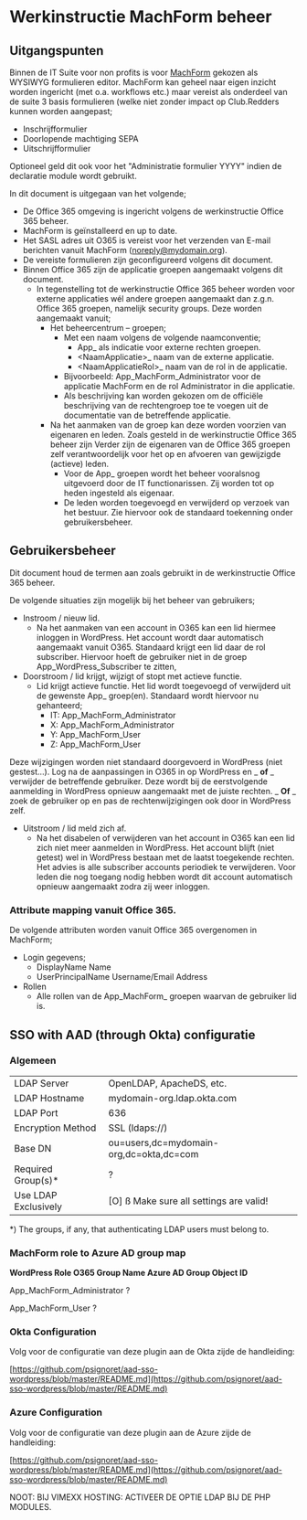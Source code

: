 # Werkinstructie MachForm beheer

## Uitgangspunten

Binnen de IT Suite voor non profits is voor [MachForm](https://wordpress.org/download/) gekozen als WYSIWYG formulieren editor. MachForm kan geheel naar eigen inzicht worden ingericht (met o.a. workflows etc.) maar vereist als onderdeel van de suite 3 basis formulieren (welke niet zonder impact op Club.Redders kunnen worden aangepast;

- Inschrijfformulier
- Doorlopende machtiging SEPA
- Uitschrijfformulier

Optioneel geld dit ook voor het &quot;Administratie formulier YYYY&quot; indien de declaratie module wordt gebruikt.

In dit document is uitgegaan van het volgende;

- De Office 365 omgeving is ingericht volgens de werkinstructie Office 365 beheer.
- MachForm is geïnstalleerd en up to date.
- Het SASL adres uit O365 is vereist voor het verzenden van E-mail berichten vanuit MachForm ([noreply@mydomain.org](mailto:noreply@mydomain.org)).
- De vereiste formulieren zijn geconfigureerd volgens dit document.
- Binnen Office 365 zijn de applicatie groepen aangemaakt volgens dit document.
    - In tegenstelling tot de werkinstructie Office 365 beheer worden voor externe applicaties wél andere groepen aangemaakt dan z.g.n. Office 365 groepen, namelijk security groups. Deze worden aangemaakt vanuit;
        - Het beheercentrum – groepen;
            - Met een naam volgens de volgende naamconventie;
                - App\_ als indicatie voor externe rechten groepen.
                - &lt;NaamApplicatie&gt;\_ naam van de externe applicatie.
                - &lt;NaamApplicatieRol&gt;\_ naam van de rol in de applicatie.
            - Bijvoorbeeld: App\_MachForm\_Administrator voor de applicatie MachForm en de rol Administrator in die applicatie.
            - Als beschrijving kan worden gekozen om de officiële beschrijving van de rechtengroep toe te voegen uit de documentatie van de betreffende applicatie.
        - Na het aanmaken van de groep kan deze worden voorzien van eigenaren en leden. Zoals gesteld in de werkinstructie Office 365 beheer zijn Verder zijn de eigenaren van de Office 365 groepen zelf verantwoordelijk voor het op en afvoeren van gewijzigde (actieve) leden.
            - Voor de App\_ groepen wordt het beheer vooralsnog uitgevoerd door de IT functionarissen. Zij worden tot op heden ingesteld als eigenaar.
            - De leden worden toegevoegd en verwijderd op verzoek van het bestuur. Zie hiervoor ook de standaard toekenning onder gebruikersbeheer.

## Gebruikersbeheer

Dit document houd de termen aan zoals gebruikt in de werkinstructie Office 365 beheer.

De volgende situaties zijn mogelijk bij het beheer van gebruikers;

- Instroom / nieuw lid.
    - Na het aanmaken van een account in O365 kan een lid hiermee inloggen in WordPress. Het account wordt daar automatisch aangemaakt vanuit O365. Standaard krijgt een lid daar de rol subscriber. Hiervoor hoeft de gebruiker niet in de groep App\_WordPress\_Subscriber te zitten,
- Doorstroom / lid krijgt, wijzigt of stopt met actieve functie.
    - Lid krijgt actieve functie.
 Het lid wordt toegevoegd of verwijderd uit de gewenste App\_ groep(en).
 Standaard wordt hiervoor nu gehanteerd;
        - IT: App\_MachForm\_Administrator
        - X: App\_MachForm\_Administrator
        - Y: App\_MachForm\_User
        - Z: App\_MachForm\_User

Deze wijzigingen worden niet standaard doorgevoerd in WordPress (niet gestest…). Log na de aanpassingen in O365 in op WordPress en _ **of** _ verwijder de betreffende
 gebruiker. Deze wordt bij de eerstvolgende aanmelding in WordPress opnieuw
 aangemaakt met de juiste rechten. _ **Of** _ zoek de gebruiker op en pas de
 rechtenwijzigingen ook door in WordPress zelf.

- Uitstroom / lid meld zich af.
    - Na het disabelen of verwijderen van het account in O365 kan een lid zich niet meer aanmelden in WordPress. Het account blijft (niet getest) wel in WordPress bestaan met de laatst toegekende rechten. Het advies is alle subscriber accounts periodiek te verwijderen. Voor leden die nog toegang nodig hebben wordt dit account automatisch opnieuw aangemaakt zodra zij weer inloggen.

### Attribute mapping vanuit Office 365.

De volgende attributen worden vanuit Office 365 overgenomen in MachForm;

- Login gegevens;
    - DisplayName Name
    - UserPrincipalName Username/Email Address
- Rollen
    - Alle rollen van de App\_MachForm\_ groepen waarvan de gebruiker lid is.

## SSO with AAD (through Okta) configuratie

### Algemeen


|||
| --- | --- |
| LDAP Server | OpenLDAP, ApacheDS, etc. |
| LDAP Hostname | mydomain-org.ldap.okta.com |
| LDAP Port | 636 |
| Encryption Method | SSL (ldaps://) |
| Base DN | ou=users,dc=mydomain-org,dc=okta,dc=com |
| Required Group(s)\* | ? |
| Use LDAP Exclusively | [O] ß Make sure all settings are valid! |
\*) The groups, if any, that authenticating LDAP users must belong to.

### MachForm role to Azure AD group map

**WordPress Role O365 Group Name Azure AD Group Object ID**

App\_MachForm\_Administrator ?

App\_MachForm\_User ?

### Okta Configuration

Volg voor de configuratie van deze plugin aan de Okta zijde de handleiding:

[https://github.com/psignoret/aad-sso-wordpress/blob/master/README.md](https://github.com/psignoret/aad-sso-wordpress/blob/master/README.md)

### Azure Configuration

Volg voor de configuratie van deze plugin aan de Azure zijde de handleiding:

[https://github.com/psignoret/aad-sso-wordpress/blob/master/README.md](https://github.com/psignoret/aad-sso-wordpress/blob/master/README.md)

NOOT: BIJ VIMEXX HOSTING: ACTIVEER DE OPTIE LDAP BIJ DE PHP MODULES.